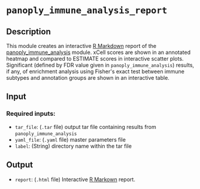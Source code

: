 # ```panoply_immune_analysis_report```

## Description

This module creates an interactive  [R Markdown](https://rmarkdown.rstudio.com/) report of the [panoply_immune_analysis](https://github.com/broadinstitute/PANOPLY/wiki/Data-Analysis-Modules%3A-panoply_immune_analysis) module. xCell scores are shown in an annotated heatmap and compared to ESTIMATE scores in interactive scatter plots. Significant (defined by FDR value given in ```panoply_immune_analysis```) results, if any, of enrichment analysis using Fisher\'s exact test between immune subtypes and annotation groups are shown in an interactive table.

## Input

### Required inputs:

* ```tar_file```: (`.tar` file) output tar file containing results from ```panoply_immune_analysis```
* ```yaml_file```: (`.yaml` file) master parameters file
* ```label```: (String) directory name within the tar file

## Output

* ```report```: (`.html` file) Interactive [R Markown](https://rmarkdown.rstudio.com/) report.